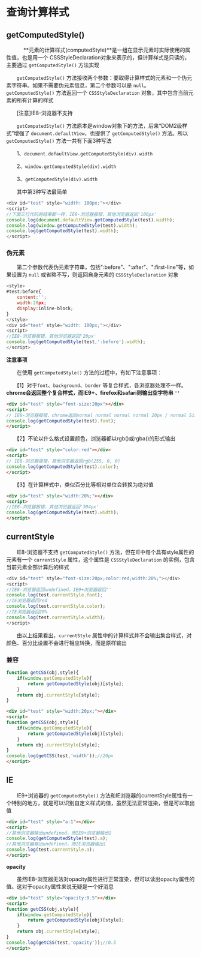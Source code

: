 ﻿# 查询计算样式

## getComputedStyle()
　
　　**元素的计算样式(computedStyle)**是一组在显示元素时实际使用的属性值，也是用一个 CSSStyleDeclaration对象来表示的，但计算样式是只读的，主要通过 `getComputedStyle()` 方法实现

　　`getComputedStyle()` 方法接收两个参数：要取得计算样式的元素和一个伪元素字符串。如果不需要伪元素信息，第二个参数可以是 `null`。`getComputedStyle()` 方法返回一个 `CSSStyleDeclaration` 对象，其中包含当前元素的所有计算的样式

　　[注意]IE8-浏览器不支持

　　`getComputedStyle()` 方法原本是window对象下的方法，后来“DOM2级样式”增强了 `document.defaultView`，也提供了 `getComputedStyle()` 方法。所以 `getComputedStyle()` 方法一共有下面3种写法

　　1、`document.defaultView.getComputedStyle(div).width`

　　2、`window.getComputedStyle(div).width`

　　3、`getComputedStyle(div).width`

　　其中第3种写法最简单

```javascript
<div id="test" style="width: 100px;"></div>
<script>
//下面三行代码的结果都一样，IE8-浏览器报错，其他浏览器返回'100px'
console.log(document.defaultView.getComputedStyle(test).width);
console.log(window.getComputedStyle(test).width);
console.log(getComputedStyle(test).width);
</script>
```

### 伪元素

　　第二个参数代表伪元素字符串，包括":before"、":after"、":first-line"等，如果设置为 `null` 或省略不写，则返回自身元素的 `CSSStyleDeclaration` 对象
　

```javascript
<style>
#test:before{
    content:'';
    width:20px;
    display:inline-block;
}
</style>
<div id="test" style="width: 100px;"></div>
<script>
//IE8-浏览器报错，其他浏览器返回'20px'
console.log(getComputedStyle(test,':before').width);
</script>
```
 

**注意事项**

　　在使用 `getComputedStyle()` 方法的过程中，有如下注意事项：

　　【1】对于`font`、`background`、`border` 等复合样式，各浏览器处理不一样。**chrome会返回整个复合样式，而IE9+、firefox和safari则输出空字符串 `''`**

```html
<div id="test" style="font-size:20px"></div>
<script>
// IE8-浏览器报错，chrome返回normal normal normal normal 20px / normal Simsun，其他浏览器返回''
console.log(getComputedStyle(test).font);
</script>
```

　　【2】不论以什么格式设置颜色，浏览器都以rgb()或rgba()的形式输出

```html
<div id="test" style="color:red"></div>
<script>
// IE8-浏览器报错，其他浏览器返回rgb(255, 0, 0)
console.log(getComputedStyle(test).color);
</script>
```

　　【3】在计算样式中，类似百分比等相对单位会转换为绝对值

```html
<div id="test" style="width:20%;"></div>
<script>
//IE8-浏览器报错，其他浏览器返回'304px'
console.log(getComputedStyle(test).width);
</script>
```

## currentStyle

　　IE8-浏览器不支持 `getComputedStyle()` 方法，但在IE中每个具有style属性的元素有一个 `currentStyle` 属性，这个属性是 `CSSStyleDeclaration` 的实例，包含当前元素全部计算后的样式

```javascript
<div id="test" style="font-size:20px;color:red;width:20%;"></div>
<script>
//IE8-浏览器返回undefined，IE9+浏览器返回''
console.log(test.currentStyle.font);
//IE浏览器返回red
console.log(test.currentStyle.color);
//IE浏览器返回20%
console.log(test.currentStyle.width);
</script>
```

　　由以上结果看出，`currentStyle` 属性中的计算样式并不会输出集合样式，对颜色、百分比设置不会进行相应转换，而是原样输出

### 兼容

```javascript
function getCSS(obj,style){
    if(window.getComputedStyle){
        return getComputedStyle(obj)[style];
    }
    return obj.currentStyle[style];
}
```

```html
<div id="test" style="width:20px;"></div>
<script>
function getCSS(obj,style){
    if(window.getComputedStyle){
        return getComputedStyle(obj)[style];
    }
    return obj.currentStyle[style];
}    
console.log(getCSS(test,'width'));//20px
</script>
```
 

## IE

　　IE9+浏览器的 `getComputedStyle()` 方法和IE浏览器的currentStyle属性有一个特别的地方，就是可以识别自定义样式的值，虽然无法正常渲染，但是可以取出值

```html
<div id="test" style="a:1"></div>
<script>
//其他浏览器输出undefined，而IE9+浏览器输出1
console.log(getComputedStyle(test).a);
//其他浏览器输出undefined，而IE浏览器输出1
console.log(test.currentStyle.a);
</script>
```

**opacity**

　　虽然IE8-浏览器无法对opacity属性进行正常渲染，但可以读出opacity属性的值。这对于opacity属性来说无疑是一个好消息

```html
<div id="test" style="opacity:0.5"></div>
<script>
function getCSS(obj,style){
    if(window.getComputedStyle){
        return getComputedStyle(obj)[style];
    }
    return obj.currentStyle[style];
}    
console.log(getCSS(test,'opacity'));//0.5
</script>    
```





